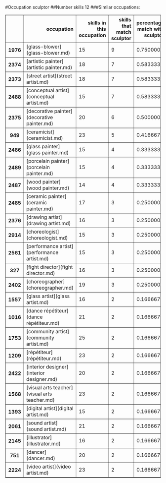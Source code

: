 #Occupation sculptor
##Number skills 12
###Similar occupations:
<table border="1" class="dataframe">
  <thead>
    <tr style="text-align: right;">
      <th></th>
      <th>occupation</th>
      <th>skills in this occupation</th>
      <th>skills that match sculptor</th>
      <th>percentage match with sculptor</th>
      <th>skills not in sculptor</th>
    </tr>
  </thead>
  <tbody>
    <tr>
      <th>1976</th>
      <td>[glass-blower](glass-blower.md)</td>
      <td>15</td>
      <td>9</td>
      <td>0.750000</td>
      <td>6</td>
    </tr>
    <tr>
      <th>2374</th>
      <td>[artistic painter](artistic painter.md)</td>
      <td>18</td>
      <td>7</td>
      <td>0.583333</td>
      <td>11</td>
    </tr>
    <tr>
      <th>2373</th>
      <td>[street artist](street artist.md)</td>
      <td>18</td>
      <td>7</td>
      <td>0.583333</td>
      <td>11</td>
    </tr>
    <tr>
      <th>2488</th>
      <td>[conceptual artist](conceptual artist.md)</td>
      <td>15</td>
      <td>7</td>
      <td>0.583333</td>
      <td>8</td>
    </tr>
    <tr>
      <th>2375</th>
      <td>[decorative painter](decorative painter.md)</td>
      <td>20</td>
      <td>6</td>
      <td>0.500000</td>
      <td>14</td>
    </tr>
    <tr>
      <th>949</th>
      <td>[ceramicist](ceramicist.md)</td>
      <td>23</td>
      <td>5</td>
      <td>0.416667</td>
      <td>18</td>
    </tr>
    <tr>
      <th>2486</th>
      <td>[glass painter](glass painter.md)</td>
      <td>15</td>
      <td>4</td>
      <td>0.333333</td>
      <td>11</td>
    </tr>
    <tr>
      <th>2489</th>
      <td>[porcelain painter](porcelain painter.md)</td>
      <td>15</td>
      <td>4</td>
      <td>0.333333</td>
      <td>11</td>
    </tr>
    <tr>
      <th>2487</th>
      <td>[wood painter](wood painter.md)</td>
      <td>14</td>
      <td>4</td>
      <td>0.333333</td>
      <td>10</td>
    </tr>
    <tr>
      <th>2485</th>
      <td>[ceramic painter](ceramic painter.md)</td>
      <td>17</td>
      <td>3</td>
      <td>0.250000</td>
      <td>14</td>
    </tr>
    <tr>
      <th>2376</th>
      <td>[drawing artist](drawing artist.md)</td>
      <td>16</td>
      <td>3</td>
      <td>0.250000</td>
      <td>13</td>
    </tr>
    <tr>
      <th>2914</th>
      <td>[choreologist](choreologist.md)</td>
      <td>15</td>
      <td>3</td>
      <td>0.250000</td>
      <td>12</td>
    </tr>
    <tr>
      <th>2561</th>
      <td>[performance artist](performance artist.md)</td>
      <td>15</td>
      <td>3</td>
      <td>0.250000</td>
      <td>12</td>
    </tr>
    <tr>
      <th>327</th>
      <td>[fight director](fight director.md)</td>
      <td>16</td>
      <td>3</td>
      <td>0.250000</td>
      <td>13</td>
    </tr>
    <tr>
      <th>2402</th>
      <td>[choreographer](choreographer.md)</td>
      <td>19</td>
      <td>3</td>
      <td>0.250000</td>
      <td>16</td>
    </tr>
    <tr>
      <th>1557</th>
      <td>[glass artist](glass artist.md)</td>
      <td>16</td>
      <td>2</td>
      <td>0.166667</td>
      <td>14</td>
    </tr>
    <tr>
      <th>1016</th>
      <td>[dance répétiteur](dance répétiteur.md)</td>
      <td>21</td>
      <td>2</td>
      <td>0.166667</td>
      <td>19</td>
    </tr>
    <tr>
      <th>1753</th>
      <td>[community artist](community artist.md)</td>
      <td>25</td>
      <td>2</td>
      <td>0.166667</td>
      <td>23</td>
    </tr>
    <tr>
      <th>1209</th>
      <td>[répétiteur](répétiteur.md)</td>
      <td>23</td>
      <td>2</td>
      <td>0.166667</td>
      <td>21</td>
    </tr>
    <tr>
      <th>2422</th>
      <td>[interior designer](interior designer.md)</td>
      <td>20</td>
      <td>2</td>
      <td>0.166667</td>
      <td>18</td>
    </tr>
    <tr>
      <th>1568</th>
      <td>[visual arts teacher](visual arts teacher.md)</td>
      <td>23</td>
      <td>2</td>
      <td>0.166667</td>
      <td>21</td>
    </tr>
    <tr>
      <th>1393</th>
      <td>[digital artist](digital artist.md)</td>
      <td>15</td>
      <td>2</td>
      <td>0.166667</td>
      <td>13</td>
    </tr>
    <tr>
      <th>2061</th>
      <td>[sound artist](sound artist.md)</td>
      <td>21</td>
      <td>2</td>
      <td>0.166667</td>
      <td>19</td>
    </tr>
    <tr>
      <th>2145</th>
      <td>[illustrator](illustrator.md)</td>
      <td>16</td>
      <td>2</td>
      <td>0.166667</td>
      <td>14</td>
    </tr>
    <tr>
      <th>751</th>
      <td>[dancer](dancer.md)</td>
      <td>20</td>
      <td>2</td>
      <td>0.166667</td>
      <td>18</td>
    </tr>
    <tr>
      <th>2224</th>
      <td>[video artist](video artist.md)</td>
      <td>23</td>
      <td>2</td>
      <td>0.166667</td>
      <td>21</td>
    </tr>
  </tbody>
</table>
